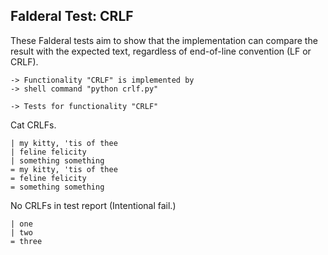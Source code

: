 Falderal Test: CRLF
-------------------

These Falderal tests aim to show that the implementation
can compare the result with the expected text, regardless
of end-of-line convention (LF or CRLF).

    -> Functionality "CRLF" is implemented by
    -> shell command "python crlf.py"

    -> Tests for functionality "CRLF"

Cat CRLFs.

    | my kitty, 'tis of thee
    | feline felicity
    | something something
    = my kitty, 'tis of thee
    = feline felicity
    = something something

No CRLFs in test report (Intentional fail.)

    | one
    | two
    = three
